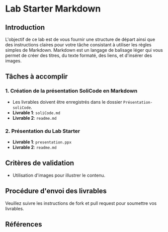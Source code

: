 # Lab Starter Markdown

## Introduction
L'objectif de ce lab est de vous fournir une structure de départ ainsi que des instructions claires pour votre tâche consistant à utiliser les règles simples de Markdown. Markdown est un langage de balisage léger qui vous permet de créer des titres, du texte formaté, des liens, et d'insérer des images.


## Tâches à accomplir

### 1. Création de la présentation SoliCode en Markdown
   - Les livrables doivent être enregistrés dans le dossier `Présentation-soliCode`.
   - **Livrable 1**: `soliCode.md`
   - **Livrable 2**: `readme.md`

### 2. Présentation du Lab Starter
   - **Livrable 1**: `presentation.ppx`
   - **Livrable 2**: `readme.md`

## Critères de validation
- Utilisation d'images pour illustrer le contenu.

## Procédure d'envoi des livrables
Veuillez suivre les instructions de fork et pull request pour soumettre vos livrables.

## Références
